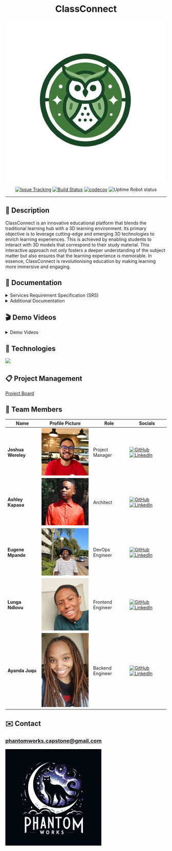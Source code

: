 <div align="center">
<h1>ClassConnect</h1>
  <img src="./resources/images/class-connect-logo.png" alt="class-connect logo"/>
  
  [![Issue Tracking](https://img.shields.io/badge/Issue_Tracking-GitHub_Issues-yellow)](https://github.com/COS301-SE-2024/ClassConnect/issues)
  [![Build Status](https://img.shields.io/badge/Build_Status-GitHub_Actions-brightgreen)](https://github.com/COS301-SE-2024/ClassConnect/actions/workflows/linter.yml)
  [![codecov](https://codecov.io/github/COS301-SE-2024/ClassConnect/graph/badge.svg?token=W2cOxCJT1g)](https://codecov.io/github/COS301-SE-2024/ClassConnect)
  ![Uptime Robot status](https://img.shields.io/uptimerobot/status/m797015486-75c486778a8f87b141372bd7)

  <hr>
</div>
<h2>📄 Description</h2>

ClassConnect is an innovative educational platform that blends the traditional learning hub with a 3D learning environment. Its primary objective is to leverage cutting-edge and emerging 3D technologies to enrich learning experiences. This is achieved by enabling students to interact with 3D models that correspond to their study material. This interactive approach not only fosters a deeper understanding of the subject matter but also ensures that the learning experience is memorable. In essence, ClassConnect is revolutionising education by making learning more immersive and engaging.

<h2>📁 Documentation</h2>
<details>
  <summary>
    Services Requirement Specification (SRS)
  </summary>

  - [SRS Document V1](https://drive.google.com/file/d/1_EG2l7GWTb_-C0pbum3-EAEQ1Ve1242p/view?usp=sharing)
  - [SRS Document V2]()
</details>

<details>
  <summary>
    Additional Documentation
  </summary>

  - [Coding Standards]()
  - [Testing Policy]()
  - [Architecture Document]()
  - [Contributions]()
</details>

<h2>🎬 Demo Videos</h2>

<details>
  <summary>
    Demo Videos
  </summary>

  - [Demo 1 Video](https://drive.google.com/file/d/1AJAgftIAKCBaGVa4KQGHvoX01R3dvBUb/view?usp=sharing)
  - [Demo 2 Video](https://drive.google.com/file/d/1ghBQ9XuCCzSb2AlCx-fG7FqwTJvoJDyO/view?usp=sharing)
</details>


<h2>🔧 Technologies</h2>
<p">
    <a href="https://skillicons.dev">
        <img src="https://skillicons.dev/icons?i=aws,svelte,vite,tailwind,threejs,nestjs,bun,mongodb,figma,blender&perline=10" />
    </a>
</p>

<h2>📋 Project Management</h2>

[Project Board](https://github.com/orgs/COS301-SE-2024/projects/80)

<h2>👥 Team Members</h2>

| Name           | Profile Picture                                                                                                    | Role              | Socials                                                                                                                                                                                           |
| -------------- | ------------------------------------------------------------------------------------------------------------------ | ----------------- | ------------------------------------------------------------------------------------------------------------------------------------------------------------------------------------------------- |
| **Joshua Wereley** | <img src="./resources/images/joshua.jpeg" alt="Joshua's Profile Picture" width="200"> | Project Manager   | <a href="#" target="_blank"><img src="https://skillicons.dev/icons?i=github" alt="GitHub"></a> <a href="#" target="_blank"><img src="https://skillicons.dev/icons?i=linkedin" alt="LinkedIn"></a> |
| **Ashley Kapaso**  | <img src="./resources/images/ashley.jpeg" alt="Ashley's Profile Picture" width="200"> | Architect         | <a href="#" target="_blank"><img src="https://skillicons.dev/icons?i=github" alt="GitHub"></a> <a href="#" target="_blank"><img src="https://skillicons.dev/icons?i=linkedin" alt="LinkedIn"></a> |
| **Eugene Mpande**  | <img src="./resources/images/eugene.jpeg" alt="Eugene's Profile Picture" width="200"> | DevOps Engineer   | <a href="#" target="_blank"><img src="https://skillicons.dev/icons?i=github" alt="GitHub"></a> <a href="#" target="_blank"><img src="https://skillicons.dev/icons?i=linkedin" alt="LinkedIn"></a> |
| **Lunga Ndlovu**   | <img src="./resources/images/lunga.jpeg" alt="Lunga's Profile Picture" width="200">   | Frontend Engineer | <a href="#" target="_blank"><img src="https://skillicons.dev/icons?i=github" alt="GitHub"></a> <a href="#" target="_blank"><img src="https://skillicons.dev/icons?i=linkedin" alt="LinkedIn"></a> |
| **Ayanda Juqu**    | <img src="./resources/images/ayanda.jpeg" alt="Ayanda's Profile Picture" width="200"> | Backend Engineer  | <a href="#" target="_blank"><img src="https://skillicons.dev/icons?i=github" alt="GitHub"></a> <a href="#" target="_blank"><img src="https://skillicons.dev/icons?i=linkedin" alt="LinkedIn"></a> |

<h2>✉️ Contact</h2>

### phantomworks.capstone@gmail.com

<div>
  <img src="./resources/images/phantom-works-logo.jpg" alt="phantom-works logo"  height="300" width="300"/>
</div>
